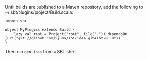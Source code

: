 Until builds are published to a Maven repository, add the following to ~/.sbt/plugins/project/Build.scala:

	import sbt._

	object MyPlugins extends Build {
  		lazy val root = Project("root", file(".")) dependsOn (uri("git://github.com/ijuma/sbt-idea.git#sbt-0.10"))
	}

Then run `gen-idea` from a SBT shell.

